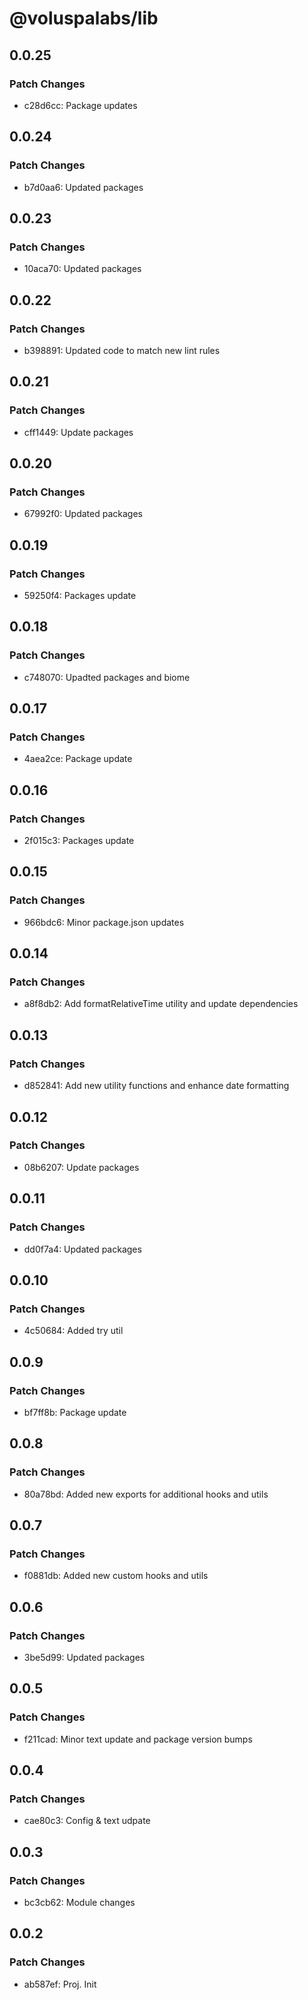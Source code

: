 # @voluspalabs/lib

## 0.0.25

### Patch Changes

- c28d6cc: Package updates

## 0.0.24

### Patch Changes

- b7d0aa6: Updated packages

## 0.0.23

### Patch Changes

- 10aca70: Updated packages

## 0.0.22

### Patch Changes

- b398891: Updated code to match new lint rules

## 0.0.21

### Patch Changes

- cff1449: Update packages

## 0.0.20

### Patch Changes

- 67992f0: Updated packages

## 0.0.19

### Patch Changes

- 59250f4: Packages update

## 0.0.18

### Patch Changes

- c748070: Upadted packages and biome

## 0.0.17

### Patch Changes

- 4aea2ce: Package update

## 0.0.16

### Patch Changes

- 2f015c3: Packages update

## 0.0.15

### Patch Changes

- 966bdc6: Minor package.json updates

## 0.0.14

### Patch Changes

- a8f8db2: Add formatRelativeTime utility and update dependencies

## 0.0.13

### Patch Changes

- d852841: Add new utility functions and enhance date formatting

## 0.0.12

### Patch Changes

- 08b6207: Update packages

## 0.0.11

### Patch Changes

- dd0f7a4: Updated packages

## 0.0.10

### Patch Changes

- 4c50684: Added try util

## 0.0.9

### Patch Changes

- bf7ff8b: Package update

## 0.0.8

### Patch Changes

- 80a78bd: Added new exports for additional hooks and utils

## 0.0.7

### Patch Changes

- f0881db: Added new custom hooks and utils

## 0.0.6

### Patch Changes

- 3be5d99: Updated packages

## 0.0.5

### Patch Changes

- f211cad: Minor text update and package version bumps

## 0.0.4

### Patch Changes

- cae80c3: Config & text udpate

## 0.0.3

### Patch Changes

- bc3cb62: Module changes

## 0.0.2

### Patch Changes

- ab587ef: Proj. Init
